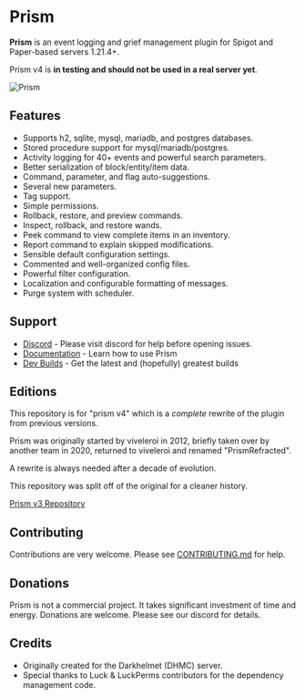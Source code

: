 # Prism

**Prism** is an event logging and grief management plugin for Spigot and Paper-based servers 1.21.4+.

Prism v4 is **in testing and should not be used in a real server yet**.

![Prism](https://darkhelmet-minecraft.s3.us-west-2.amazonaws.com/prism_title_800.png)

## Features

- Supports h2, sqlite, mysql, mariadb, and postgres databases.
- Stored procedure support for mysql/mariadb/postgres.
- Activity logging for 40+ events and powerful search parameters.
- Better serialization of block/entity/item data.
- Command, parameter, and flag auto-suggestions.
- Several new parameters.
- Tag support.
- Simple permissions.
- Rollback, restore, and preview commands.
- Inspect, rollback, and restore wands.
- Peek command to view complete items in an inventory.
- Report command to explain skipped modifications.
- Sensible default configuration settings.
- Commented and well-organized config files.
- Powerful filter configuration.
- Localization and configurable formatting of messages.
- Purge system with scheduler.

## Support

- [Discord][discord] - Please visit discord for help before opening issues.
- [Documentation][docs] - Learn how to use Prism
- [Dev Builds][ci] - Get the latest and (hopefully) greatest builds

## Editions

This repository is for "prism v4" which is a _complete_ rewrite of the plugin from previous versions.

Prism was originally started by viveleroi in 2012, briefly taken over by another team in 2020, returned to viveleroi and renamed "PrismRefracted".

A rewrite is always needed after a decade of evolution.

This repository was split off of the original for a cleaner history.

[Prism v3 Repository][prism3]

## Contributing

Contributions are very welcome. Please see [CONTRIBUTING.md](./CONTRIBUTING.md) for help.

## Donations

Prism is not a commercial project. It takes significant investment of time and energy. Donations are welcome. Please see our discord for details.

## Credits

- Originally created for the Darkhelmet (DHMC) server.
- Special thanks to Luck & LuckPerms contributors for the dependency management code.

[discord]: https://discord.gg/7FxZScH4EJ
[docs]: https://prism.readthedocs.io/en/latest
[ci]: https://ci.darkhelmet.network/job/Prism-v4/
[prism3]: https://github.com/prism/PrismRefracted